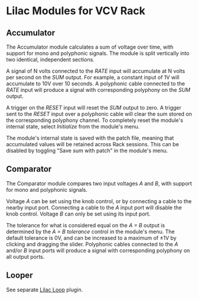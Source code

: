 # Lilac Modules for VCV Rack

## Accumulator

The Accumulator module calculates a sum of voltage over time, with support for
mono and polyphonic signals. The module is split vertically into two identical,
independent sections.

A signal of N volts connected to the _RATE_ input will accumulate at N volts per
second on the _SUM_ output. For example, a constant input of 1V will accumulate
to 10V over 10 seconds. A polyphonic cable connected to the _RATE_ input will
produce a signal with corresponding polyphony on the _SUM_ output.

A trigger on the _RESET_ input will reset the _SUM_ output to zero. A trigger
sent to the _RESET_ input over a polyphonic cable will clear the sum stored on
the corresponding polyphony channel. To completely reset the module's internal
state, select _Initialize_ from the module's menu.

The module's internal state is saved with the patch file, meaning that
accumulated values will be retained across Rack sessions. This can be disabled
by toggling "Save sum with patch" in the module's menu.

## Comparator

The Comparator module compares two input voltages _A_ and _B_, with support for
mono and polyphonic signals.

Voltage _A_ can be set using the knob control, or by connecting a cable to the
nearby input port. Connecting a cable to the _A_ input port will disable the
knob control. Voltage _B_ can only be set using its input port.

The tolerance for what is considered equal on the _A = B_ output is determined
by the _A = B tolerance_ control in the module's menu. The default tolerance is
0V, and can be increased to a maximum of ±1V by clicking and dragging the
slider. Polyphonic cables connected to the _A_ and/or _B_ input ports will
produce a signal with corresponding polyphony on all output ports.

## Looper

See separate [Lilac Loop](https://github.com/grough/lilac-loop-vcv) plugin.
